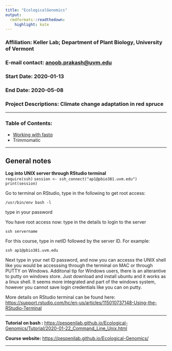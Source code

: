 ```yaml
---
title: "EcologicalGenomics"
output:
  rmdformats::readthedown:
    highlight: kate
---
```


### **Affiliation**:  Keller Lab; Department of Plant Biology, University of Vermont  
### **E-mail contact**:  anoob.prakash@uvm.edu  
### **Start Date**: 2020-01-13  
### **End Date**: 2020-05-08  
### **Project Descriptions**: Climate change adaptation in red spruce  

**************************************************************************

### Table of Contents:  

- [Working with fastq](./fastq.html)   
- Trimmomatic

___________________________________________________________________________  

## General notes  
**Log into UNIX server through RStudio terminal**  
`require(ssh)`
`session <- ssh_connect("ap1@pbio381.uvm.edu")`
`print(session)`

Go to terminal on RStudio, type in the following to get root access:  

`/usr/bin/env bash -l`  

type in your password  

You have root access now:
 type in the details to login to the server  
 
 `ssh servername`
 
 For this course, type in netID followed by the server ID. For example:
 
 `ssh ap1@pbio381.uvm.edu`  

 Next type in your net ID password, and now you can accesss the UNIX shell like you would be accesssing through the terminal on MAC or through PUTTY on Windows. Additonal tip for Windows users, there is an alterantive to putty on windows store. Just download and install ubuntu and it works as a linux shell. It seems more integrated and part of the windows system, however you cannot save login credentials like you can on putty.  
   
 
 More details on RStudio terminal can be  found here: https://support.rstudio.com/hc/en-us/articles/115010737148-Using-the-RStudio-Terminal   
 
***
**Tutorial on bash :** https://pespenilab.github.io/Ecological-Genomics/Tutorial/2020-01-22_Command_Line_Unix.html   

**Course website:** https://pespenilab.github.io/Ecological-Genomics/  

***  
